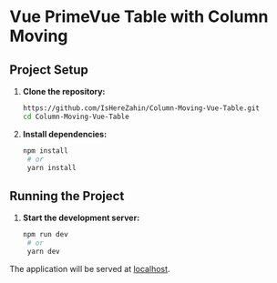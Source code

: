 # Vue PrimeVue Table with Column Moving

## Project Setup

1. **Clone the repository:**

   ```bash
   https://github.com/IsHereZahin/Column-Moving-Vue-Table.git
   cd Column-Moving-Vue-Table
2. **Install dependencies:**

   ```bash
   npm install
    # or
    yarn install

## Running the Project

1. **Start the development server:**

   ```bash
   npm run dev
    # or
    yarn dev

The application will be served at [localhost](http://localhost:5173/).
